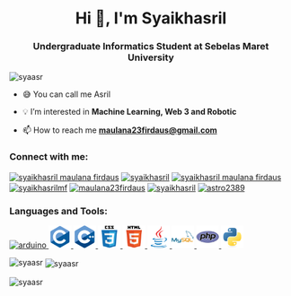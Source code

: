 <h1 align="center">Hi 👋, I'm Syaikhasril</h1>
<h3 align="center">Undergraduate Informatics Student at Sebelas Maret University</h3>

<p align="left"> <img src="https://komarev.com/ghpvc/?username=syaasr&label=Profile%20views&color=0e75b6&style=flat" alt="syaasr" /> </p>

- 😅 You can call me Asril

- 💡 I’m interested in **Machine Learning, Web 3 and Robotic**

- 📫 How to reach me **maulana23firdaus@gmail.com**

<h3 align="left">Connect with me:</h3>
<p align="left">
<a href="https://linkedin.com/in/syaikhasril maulana firdaus" target="blank"><img align="center" src="https://raw.githubusercontent.com/rahuldkjain/github-profile-readme-generator/master/src/images/icons/Social/linked-in-alt.svg" alt="syaikhasril maulana firdaus" height="30" width="40" /></a>
<a href="https://kaggle.com/syaikhasril" target="blank"><img align="center" src="https://raw.githubusercontent.com/rahuldkjain/github-profile-readme-generator/master/src/images/icons/Social/kaggle.svg" alt="syaikhasril" height="30" width="40" /></a>
<a href="https://fb.com/syaikhasril maulana firdaus" target="blank"><img align="center" src="https://raw.githubusercontent.com/rahuldkjain/github-profile-readme-generator/master/src/images/icons/Social/facebook.svg" alt="syaikhasril maulana firdaus" height="30" width="40" /></a>
<a href="https://instagram.com/syaikhasrilmf" target="blank"><img align="center" src="https://raw.githubusercontent.com/rahuldkjain/github-profile-readme-generator/master/src/images/icons/Social/instagram.svg" alt="syaikhasrilmf" height="30" width="40" /></a>
<a href="https://www.hackerrank.com/maulana23firdaus" target="blank"><img align="center" src="https://raw.githubusercontent.com/rahuldkjain/github-profile-readme-generator/master/src/images/icons/Social/hackerrank.svg" alt="maulana23firdaus" height="30" width="40" /></a>
<a href="https://www.leetcode.com/syaikhasril" target="blank"><img align="center" src="https://raw.githubusercontent.com/rahuldkjain/github-profile-readme-generator/master/src/images/icons/Social/leet-code.svg" alt="syaikhasril" height="30" width="40" /></a>
<a href="https://discord.gg/astro2389" target="blank"><img align="center" src="https://raw.githubusercontent.com/rahuldkjain/github-profile-readme-generator/master/src/images/icons/Social/discord.svg" alt="astro2389" height="30" width="40" /></a>
</p>

<h3 align="left">Languages and Tools:</h3>
<p align="left"> <a href="https://www.arduino.cc/" target="_blank" rel="noreferrer"> <img src="https://cdn.worldvectorlogo.com/logos/arduino-1.svg" alt="arduino" width="40" height="40"/> </a> <a href="https://www.cprogramming.com/" target="_blank" rel="noreferrer"> <img src="https://raw.githubusercontent.com/devicons/devicon/master/icons/c/c-original.svg" alt="c" width="40" height="40"/> </a> <a href="https://www.w3schools.com/cpp/" target="_blank" rel="noreferrer"> <img src="https://raw.githubusercontent.com/devicons/devicon/master/icons/cplusplus/cplusplus-original.svg" alt="cplusplus" width="40" height="40"/> </a> <a href="https://www.w3schools.com/css/" target="_blank" rel="noreferrer"> <img src="https://raw.githubusercontent.com/devicons/devicon/master/icons/css3/css3-original-wordmark.svg" alt="css3" width="40" height="40"/> </a> <a href="https://www.w3.org/html/" target="_blank" rel="noreferrer"> <img src="https://raw.githubusercontent.com/devicons/devicon/master/icons/html5/html5-original-wordmark.svg" alt="html5" width="40" height="40"/> </a> <a href="https://www.java.com" target="_blank" rel="noreferrer"> <img src="https://raw.githubusercontent.com/devicons/devicon/master/icons/java/java-original.svg" alt="java" width="40" height="40"/> </a> <a href="https://www.mysql.com/" target="_blank" rel="noreferrer"> <img src="https://raw.githubusercontent.com/devicons/devicon/master/icons/mysql/mysql-original-wordmark.svg" alt="mysql" width="40" height="40"/> </a> <a href="https://www.php.net" target="_blank" rel="noreferrer"> <img src="https://raw.githubusercontent.com/devicons/devicon/master/icons/php/php-original.svg" alt="php" width="40" height="40"/> </a> <a href="https://www.python.org" target="_blank" rel="noreferrer"> <img src="https://raw.githubusercontent.com/devicons/devicon/master/icons/python/python-original.svg" alt="python" width="40" height="40"/> </a> </p>

<p><img align="left" src="https://github-readme-stats.vercel.app/api/top-langs?username=syaasr&show_icons=true&locale=en&layout=compact" alt="syaasr" /></p>

<p>&nbsp;<img align="center" src="https://github-readme-stats.vercel.app/api?username=syaasr&show_icons=true&locale=en" alt="syaasr" /></p>

<p><img align="center" src="https://github-readme-streak-stats.herokuapp.com/?user=syaasr&" alt="syaasr" /></p>
